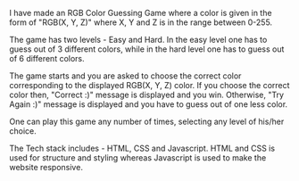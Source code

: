 I have made an RGB Color Guessing Game where a color is given in the form of "RGB(X, Y, Z)" where X, Y and Z is in the range between 0-255.

The game has two levels - Easy and Hard. In the easy level one has to guess out of 3 different colors, while in the hard level one has to guess out of 6 different colors.

The game starts and you are asked to choose the correct color corresponding to the displayed RGB(X, Y, Z) color. If you choose the correct color then, "Correct :)" message is displayed and you win. Otherwise, "Try Again :)" message is displayed and you have to guess out of one less color.

One can play this game any number of times, selecting any level of his/her choice.

The Tech stack includes - HTML, CSS and Javascript. HTML and CSS is used for structure and styling whereas Javascript is used to make the website responsive.
